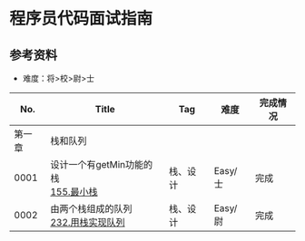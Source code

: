 # 程序员代码面试指南

## 参考资料

- 难度：将>校>尉>士

| No.  | Title                                                                                       | Tag  | 难度     | 完成情况 |
|------|---------------------------------------------------------------------------------------------|------|--------|------|
| 第一章  | 栈和队列                                                                                        |      |        |      |
| 0001 | 设计一个有getMin功能的栈<br />[155.最小栈](https://leetcode-cn.com/problems/min-stack)                  | 栈、设计 | Easy/士 | 完成   |
| 0002 | 由两个栈组成的队列<br />[232.用栈实现队列](https://leetcode-cn.com/problems/implement-queue-using-stacks/) | 栈、设计 | Easy/尉 | 完成   |